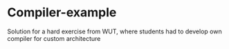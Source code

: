 # Compiler-example
Solution for a hard exercise from WUT, where students had to develop own compiler for custom architecture
